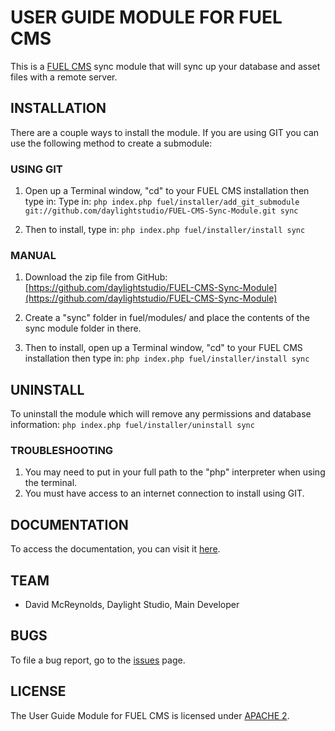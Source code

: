 # USER GUIDE MODULE FOR FUEL CMS
This is a [FUEL CMS](http://www.getfuelcms.com) sync module that will sync up your database and asset files with a remote server.

## INSTALLATION
There are a couple ways to install the module. If you are using GIT you can use the following method
to create a submodule:

### USING GIT
1. Open up a Terminal window, "cd" to your FUEL CMS installation then type in: 
Type in:
``php index.php fuel/installer/add_git_submodule git://github.com/daylightstudio/FUEL-CMS-Sync-Module.git sync``

2. Then to install, type in:
``php index.php fuel/installer/install sync``


### MANUAL
1. Download the zip file from GitHub:
[https://github.com/daylightstudio/FUEL-CMS-Sync-Module](https://github.com/daylightstudio/FUEL-CMS-Sync-Module)

2. Create a "sync" folder in fuel/modules/ and place the contents of the sync module folder in there.

3. Then to install, open up a Terminal window, "cd" to your FUEL CMS installation then type in:
``php index.php fuel/installer/install sync``

## UNINSTALL

To uninstall the module which will remove any permissions and database information:
``php index.php fuel/installer/uninstall sync``

### TROUBLESHOOTING
1. You may need to put in your full path to the "php" interpreter when using the terminal.
2. You must have access to an internet connection to install using GIT.


## DOCUMENTATION
To access the documentation, you can visit it [here](http://docs.getfuelcms.com/modules/sync).

## TEAM
* David McReynolds, Daylight Studio, Main Developer

## BUGS
To file a bug report, go to the [issues](https://github.com/daylightstudio/FUEL-CMS-Sync-Module/issues) page.

## LICENSE
The User Guide Module for FUEL CMS is licensed under [APACHE 2](http://www.apache.org/licenses/LICENSE-2.0).